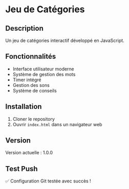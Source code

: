 # Jeu de Catégories

## Description
Un jeu de catégories interactif développé en JavaScript.

## Fonctionnalités
- Interface utilisateur moderne
- Système de gestion des mots
- Timer intégré
- Gestion des sons
- Système de conseils

## Installation
1. Cloner le repository
2. Ouvrir `index.html` dans un navigateur web

## Version
Version actuelle : 1.0.0

## Test Push
✅ Configuration Git testée avec succès !
